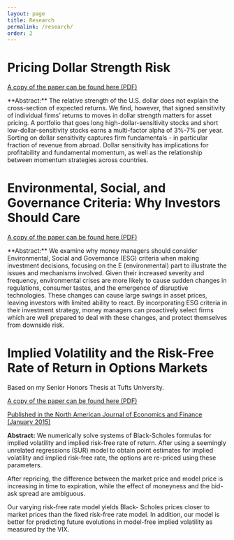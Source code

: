 ```yaml
---
layout: page
title: Research
permalink: /research/
order: 2
---
```

# Pricing Dollar Strength Risk
<p>
  <a href="/images/Dollar_Strength_9_5_2017.pdf" target="_blank">
    A copy of the paper can be found here (PDF)
  </a>
</p>
**Abstract:** The relative strength of the U.S. dollar does not explain the cross-section of expected returns.
We find, however, that signed sensitivity of individual firms’ returns to moves in dollar
strength matters for asset pricing. A portfolio that goes long high-dollar-sensitivity stocks and
short low-dollar-sensitivity stocks earns a multi-factor alpha of 3%-7% per year. Sorting on
dollar sensitivity captures firm fundamentals - in particular fraction of revenue from abroad.
Dollar sensitivity has implications for profitability and fundamental momentum, as well as
the relationship between momentum strategies across countries.

# Environmental, Social, and Governance Criteria: Why Investors Should Care
<p>
  <a href="/images/ESG_9_5_2017.pdf" target="_blank">
    A copy of the paper can be found here (PDF)
  </a>
</p>
**Abstract:** We examine why money managers should consider Environmental, Social and Governance (ESG) criteria when making investment decisions, focusing on the E (environmental) part to illustrate the issues and mechanisms involved. Given their increased severity and frequency, environmental crises are more likely to cause sudden changes in regulations, consumer tastes, and the emergence of disruptive technologies. These changes can cause large swings in asset prices, leaving investors with limited ability to react. By incorporating ESG criteria in their investment strategy, money managers can proactively select firms which are well prepared to deal with these changes, and protect themselves from downside risk.

# Implied Volatility and the Risk-Free Rate of Return in Options Markets

Based on my Senior Honors Thesis at Tufts University.

<p>
  <a href="/images/Implied_Volatility_Paper_2014.pdf" target="_blank">
    A copy of the paper can be found here (PDF)
  </a>
</p>

[Published in the North American Journal of Economics and Finance (January 2015)](http://www.sciencedirect.com/science/article/pii/S1062940814001089#)

**Abstract:** We numerically solve systems of Black-Scholes formulas for implied
volatility and implied risk-free rate of return. After using a seemingly
unrelated regressions (SUR) model to obtain point estimates for implied
volatility and implied risk-free rate, the options are re-priced using these
parameters.

After repricing, the difference between the market price and model price is
increasing in time to expiration, while the effect of moneyness and the bid-ask
spread are ambiguous.

Our varying risk-free rate model yields Black- Scholes prices closer to market
prices than the fixed risk-free rate model. In addition, our model is better
for predicting future evolutions in model-free implied volatility as measured
by the VIX.
